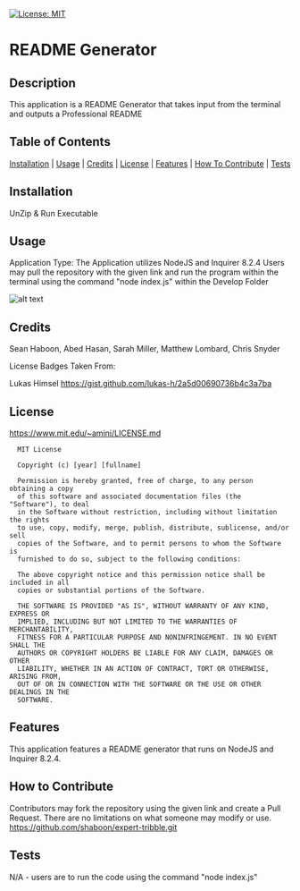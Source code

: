 
  [![License: MIT](https://img.shields.io/badge/License-MIT-yellow.svg)](https://opensource.org/licenses/MIT)
  # README Generator

  ## Description
  This application is a README Generator that takes input from the terminal and outputs a Professional README

  ## Table of Contents 
  [Installation](#Installation) | 
  [Usage](#Usage) | 
  [Credits](#Credits) | 
  [License](#License) | 
  [Features](#Features) | 
  [How To Contribute](#How-To-Contribute) | 
  [Tests](#Tests)

  ## Installation
  UnZip & Run Executable
  
  ## Usage
  
  Application Type: The Application utilizes NodeJS and Inquirer 8.2.4
  Users may pull the repository with the given link and run the program within the terminal using the command "node index.js" within the Develop Folder
  
  ![alt text](assets/images/screenshot.png)
  
  ## Credits
  
  Sean Haboon, Abed Hasan, Sarah Miller, Matthew Lombard, Chris Snyder

  License Badges Taken From:

  Lukas Himsel
  https://gist.github.com/lukas-h/2a5d00690736b4c3a7ba
  
  ## License
  
  https://www.mit.edu/~amini/LICENSE.md
  
  
      MIT License

      Copyright (c) [year] [fullname]
      
      Permission is hereby granted, free of charge, to any person obtaining a copy
      of this software and associated documentation files (the "Software"), to deal
      in the Software without restriction, including without limitation the rights
      to use, copy, modify, merge, publish, distribute, sublicense, and/or sell
      copies of the Software, and to permit persons to whom the Software is
      furnished to do so, subject to the following conditions:
      
      The above copyright notice and this permission notice shall be included in all
      copies or substantial portions of the Software.
      
      THE SOFTWARE IS PROVIDED "AS IS", WITHOUT WARRANTY OF ANY KIND, EXPRESS OR
      IMPLIED, INCLUDING BUT NOT LIMITED TO THE WARRANTIES OF MERCHANTABILITY,
      FITNESS FOR A PARTICULAR PURPOSE AND NONINFRINGEMENT. IN NO EVENT SHALL THE
      AUTHORS OR COPYRIGHT HOLDERS BE LIABLE FOR ANY CLAIM, DAMAGES OR OTHER
      LIABILITY, WHETHER IN AN ACTION OF CONTRACT, TORT OR OTHERWISE, ARISING FROM,
      OUT OF OR IN CONNECTION WITH THE SOFTWARE OR THE USE OR OTHER DEALINGS IN THE
      SOFTWARE.

  
  ## Features
  
  This application features a README generator that runs on NodeJS and Inquirer 8.2.4.
  
  ## How to Contribute

  Contributors may fork the repository using the given link and create a Pull Request. There are no limitations on what someone may modify or use.
  https://github.com/shaboon/expert-tribble.git
  
  ## Tests
  
  N/A - users are to run the code using the command "node index.js"
